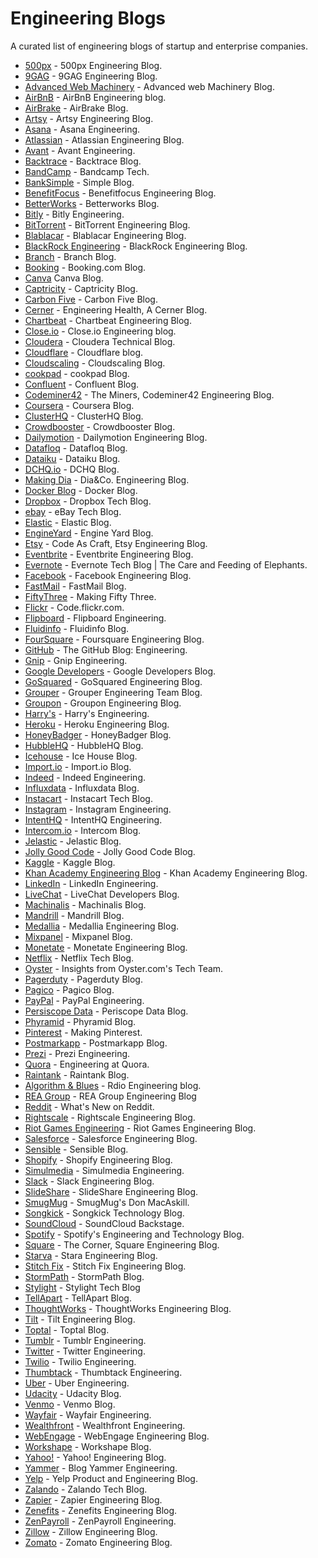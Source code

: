 # Engineering Blogs
A curated list of engineering blogs of startup and enterprise companies.

* [500px](https://developers.500px.com/) - 500px Engineering Blog.
* [9GAG](https://engineering.9gag.com/) - 9GAG Engineering Blog.
* [Advanced Web Machinery](https://advancedweb.hu/) - Advanced web Machinery Blog.
* [AirBnB](http://nerds.airbnb.com/) - AirBnB Engineering blog.
* [AirBrake](https://airbrake.io/blog/) - AirBrake Blog.
* [Artsy](http://artsy.github.io/) - Artsy Engineering Blog.
* [Asana](https://blog.asana.com/category/eng/) - Asana Engineering.
* [Atlassian](https://developer.atlassian.com/blog/) - Atlassian Engineering Blog.
* [Avant](http://avant.engineering/) - Avant Engineering.
* [Backtrace](https://backtrace.io/blog/) - Backtrace Blog.
* [BandCamp](https://bandcamptech.wordpress.com/) - Bandcamp Tech.
* [BankSimple](https://www.simple.com/engineering) - Simple Blog.
* [BenefitFocus](https://www.benefitfocus.com/blogs/design-engineering) - Benefitfocus Engineering Blog.
* [BetterWorks](https://engineering.betterworks.com/) - Betterworks Blog.
* [Bitly](http://word.bitly.com/) - Bitly Engineering.
* [BitTorrent](http://engineering.bittorrent.com/) - BitTorrent Engineering Blog.
* [Blablacar](http://blablatech.com/) - Blablacar Engineering Blog.
* [BlackRock Engineering](http://rockthecode.io/) - BlackRock Engineering Blog.
* [Branch](https://blog.branch.io/) - Branch Blog.
* [Booking](https://blog.booking.com/) - Booking.com Blog. 
* [Canva](https://engineering.canva.com/) Canva Blog.
* [Captricity](http://captricity.com/blog/) - Captricity Blog.
* [Carbon Five](http://blog.carbonfive.com/) - Carbon Five Blog.
* [Cerner](http://engineering.cerner.com/) - Engineering Health, A Cerner Blog.
* [Chartbeat](http://engineering.chartbeat.com/) - Chartbeat Engineering Blog.
* [Close.io](https://hack.close.io/) - Close.io Engineering blog.
* [Cloudera](http://blog.cloudera.com/blog/) - Cloudera Technical Blog.
* [Cloudflare](https://blog.cloudflare.com/) - Cloudflare blog.
* [Cloudscaling](http://cloudscaling.com/blog/) - Cloudscaling Blog.
* [cookpad](https://sourcediving.com/) - cookpad Blog.
* [Confluent](http://www.confluent.io/blog) - Confluent Blog.
* [Codeminer42](https://blog.codeminer42.com/) - The Miners, Codeminer42 Engineering Blog.
* [Coursera](https://blog.coursera.org/) - Coursera Blog.
* [ClusterHQ](https://clusterhq.com/blog/) - ClusterHQ Blog.
* [Crowdbooster](http://blog.crowdbooster.com/) - Crowdbooster Blog.
* [Dailymotion](http://engineering.dailymotion.com/) - Dailymotion Engineering Blog.
* [Datafloq](https://datafloq.com/read/) - Datafloq Blog.
* [Dataiku](https://www.dataiku.com/blog/) - Dataiku Blog.
* [DCHQ.io](http://dchq.co/blog.html) - DCHQ Blog.
* [Making Dia](https://making.dia.com/) - Dia&Co. Engineering Blog.
* [Docker Blog](https://blog.docker.com/) - Docker Blog.
* [Dropbox](https://blogs.dropbox.com/tech/) - Dropbox Tech Blog.
* [ebay](http://www.ebaytechblog.com) - eBay Tech Blog.
* [Elastic](https://www.elastic.co/blog) - Elastic Blog.
* [EngineYard](https://blog.engineyard.com/) - Engine Yard Blog.
* [Etsy](https://codeascraft.com/) - Code As Craft, Etsy Engineering Blog.
* [Eventbrite](https://www.eventbrite.com/engineering/) - Eventbrite Engineering Blog.
* [Evernote](https://blog.evernote.com/tech/) - Evernote Tech Blog | The Care and Feeding of Elephants.
* [Facebook](https://code.facebook.com/posts/) - Facebook Engineering Blog.
* [FastMail](https://blog.fastmail.com/) - FastMail Blog.
* [FiftyThree](http://making.fiftythree.com/) - Making Fifty Three.
* [Flickr](http://code.flickr.net/) - Code.flickr.com.
* [Flipboard](http://engineering.flipboard.com/) - Flipboard Engineering.
* [Fluidinfo](http://blogs.fluidinfo.com/) - Fluidinfo Blog.
* [FourSquare](http://engineering.foursquare.com/) - Foursquare Engineering Blog.
* [GitHub](http://githubengineering.com/) - The GitHub Blog: Engineering.
* [Gnip](https://engineering.gnip.com/) - Gnip Engineering.
* [Google Developers](https://developers.googleblog.com/) - Google Developers Blog. 
* [GoSquared](https://engineering.gosquared.com/) - GoSquared Engineering Blog.
* [Grouper](http://eng.joingrouper.com/) - Grouper Engineering Team Blog.
* [Groupon](https://engineering.groupon.com/) - Groupon Engineering Blog.
* [Harry's](http://engineering.harrys.com/) - Harry's Engineering.
* [Heroku](https://engineering.heroku.com/) - Heroku Engineering Blog.
* [HoneyBadger](http://blog.honeybadger.io) - HoneyBadger Blog.
* [HubbleHQ](https://hubblehq.com/blog) - HubbleHQ Blog.
* [Icehouse](https://www.icehousecorp.com/blog/) - Ice House Blog.
* [Import.io](https://www.import.io/blog/) - Import.io Blog.
* [Indeed](http://engineering.indeedblog.com/blog/) - Indeed Engineering.
* [Influxdata](https://influxdata.com/blog/) - Influxdata Blog.
* [Instacart](https://tech.instacart.com/) - Instacart Tech Blog.
* [Instagram](http://instagram-engineering.tumblr.com/) - Instagram Engineering.
* [IntentHQ](http://engineering.intenthq.com/) - IntentHQ Engineering.
* [Intercom.io](https://blog.intercom.io) - Intercom Blog.
* [Jelastic](http://blog.jelastic.com/) - Jelastic Blog.
* [Jolly Good Code](https://jollygoodcode.github.io/) - Jolly Good Code Blog.
* [Kaggle](http://blog.kaggle.com/) - Kaggle Blog.
* [Khan Academy Engineering Blog](http://engineering.khanacademy.org/) - Khan Academy Engineering Blog.
* [LinkedIn](https://engineering.linkedin.com/blog) - LinkedIn Engineering.
* [LiveChat](https://developers.livechatinc.com/blog/) - LiveChat Developers Blog.
* [Machinalis](http://www.machinalis.com/blog/) - Machinalis Blog.
* [Mandrill](http://blog.mandrill.com/) - Mandrill Blog.
* [Medallia](http://engineering.medallia.com/blog/) - Medallia Engineering Blog.
* [Mixpanel](https://mixpanel.com/blog/) - Mixpanel Blog.
* [Monetate](http://engineering.monetate.com/) - Monetate Engineering Blog.
* [Netflix](http://techblog.netflix.com/) - Netflix Tech Blog.
* [Oyster](http://tech.oyster.com/) - Insights from Oyster.com's Tech Team.
* [Pagerduty](https://www.pagerduty.com/blog/) - Pagerduty Blog.
* [Pagico](https://www.pagico.com/blog/) - Pagico Blog.
* [PayPal](https://www.paypal-engineering.com/) - PayPal Engineering.
* [Persiscope Data](https://www.periscopedata.com/blog) - Periscope Data Blog.
* [Phyramid](https://www.phyramid.com/blog/) - Phyramid Blog.
* [Pinterest](https://engineering.pinterest.com/) - Making Pinterest.
* [Postmarkapp](https://postmarkapp.com/blog) - Postmarkapp Blog.
* [Prezi](http://engineering.prezi.com/) - Prezi Engineering.
* [Quora](http://engineering.quora.com/) - Engineering at Quora.
* [Raintank](https://blog.raintank.io/) - Raintank Blog.
* [Algorithm & Blues](https://algorithms.rdio.com/) - Rdio Engineering blog.
* [REA Group](http://techblog.realestate.com.au/engineering/) - REA Group Engineering Blog
* [Reddit](http://www.redditblog.com/) - What's New on Reddit.
* [Rightscale](http://eng.rightscale.com/) - Rightscale Engineering Blog.
* [Riot Games Engineering](http://engineering.riotgames.com/) - Riot Games Engineering Blog.
* [Salesforce](https://developer.salesforce.com/blogs/engineering/) - Salesforce Engineering Blog.
* [Sensible](http://blog.sensible.io/) - Sensible Blog.
* [Shopify](https://engineering.shopify.com) - Shopify Engineering Blog.
* [Simulmedia](http://www.simulmedia.com/resources/blog/categories/engineering/) - Simulmedia Engineering.
* [Slack](https://slack.engineering/) - Slack Engineering Blog.
* [SlideShare](http://engineering.slideshare.net/) - SlideShare Engineering Blog.
* [SmugMug](http://engineering.slideshare.com/) - SmugMug's Don MacAskill.
* [Songkick](http://devblog.songkick.com/) - Songkick Technology Blog.
* [SoundCloud](https://developers.soundcloud.com/blog/) - SoundCloud Backstage.
* [Spotify](https://labs.spotify.com/) - Spotify's Engineering and Technology Blog.
* [Square](https://corner.squareup.com/) - The Corner, Square Engineering Blog.
* [Starva](http://labs.strava.com) - Stara Engineering Blog.
* [Stitch Fix](http://multithreaded.stitchfix.com/blog/) - Stitch Fix Engineering Blog.
* [StormPath](https://stormpath.com/blog/) - StormPath Blog.
* [Stylight](http://tech.stylight.com/) - Stylight Tech Blog
* [TellApart](https://www.tellapart.com/engineering-blog/) - TellApart Blog.
* [ThoughtWorks](https://www.thoughtworks.com/insights) - ThoughtWorks Engineering Blog.
* [Tilt](http://engineering.tilt.com/) - Tilt Engineering Blog.
* [Toptal](http://www.toptal.com/blog) - Toptal Blog.
* [Tumblr](http://engineering.tumblr.com/) - Tumblr Engineering.
* [Twitter](https://blog.twitter.com/engineering) - Twitter Engineering.
* [Twilio](https://www.twilio.com/engineering/) - Twilio Engineering.
* [Thumbtack](https://www.thumbtack.com/engineering/) - Thumbtack Engineering.
* [Uber](http://eng.uber.com/) - Uber Engineering.
* [Udacity](http://blog.udacity.com/) - Udacity Blog.
* [Venmo](http://blog.venmo.com/?category=Engineering) - Venmo Blog.
* [Wayfair](http://engineering.wayfair.com/) - Wayfair Engineering.
* [Wealthfront](http://eng.wealthfront.com/) - Wealthfront Engineering.
* [WebEngage](http://engineering.webengage.com/) - WebEngage Engineering Blog.
* [Workshape](http://blog.workshape.io/) - Workshape Blog.
* [Yahoo!](http://yahooeng.tumblr.com/) - Yahoo! Engineering Blog.
* [Yammer](https://medium.com/@YammerEng) - Blog Yammer Engineering.
* [Yelp](http://engineeringblog.yelp.com/) - Yelp Product and Engineering Blog.
* [Zalando](https://tech.zalando.com/blog/) - Zalando Tech Blog.
* [Zapier](https://zapier.com/engineering/) - Zapier Engineering Blog.
* [Zenefits](https://engineering.zenefits.com/posts/) - Zenefits Engineering Blog.
* [ZenPayroll](http://engineering.zenpayroll.com/) - ZenPayroll Engineering.
* [Zillow](https://engineering.zillow.com/) - Zillow Engineering Blog.
* [Zomato](https://engineering.zomato.com/) - Zomato Engineering Blog.
